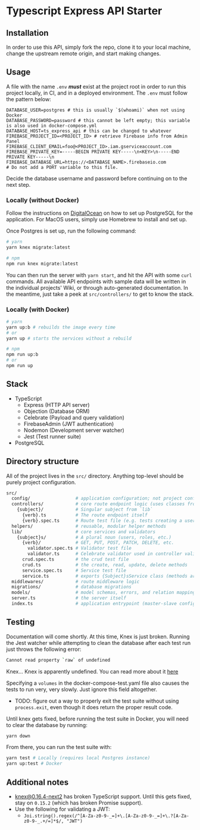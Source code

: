 # Typescript Express API Starter

## Installation

In order to use this API, simply fork the repo, clone it to
your local machine, change the upstream remote origin, and
start making changes.

## Usage

A file with the name `.env` _**must**_ exist at the project
root in order to run this project locally, in CI, and in a
deployed environment. The `.env` must follow the pattern
below:

```env
DATABASE_USER=postgres # this is usually `$(whoami)` when not using Docker
DATABASE_PASSWORD=password # this cannot be left empty; this variable is also used in docker-compose.yml
DATABASE_HOST=ts_express_api # this can be changed to whatever
FIREBASE_PROJECT_ID=<PROJECT_ID> # retrieve Firebase info from Admin Panel
FIREBASE_CLIENT_EMAIL=foo@<PROJECT_ID>.iam.gserviceaccount.com
FIREBASE_PRIVATE_KEY=-----BEGIN PRIVATE KEY-----\n<KEY>\n-----END PRIVATE KEY-----\n
FIREBASE_DATABASE_URL=https://<DATABASE_NAME>.firebaseio.com
# Do not add a PORT variable to this file.
```

Decide the database username and password before continuing
on to the next step.

### Locally (without Docker)

Follow the instructions on [DigitalOcean](https://www.digitalocean.com/community/tutorials/how-to-install-and-use-postgresql-on-ubuntu-18-04)
on how to set up PostgreSQL for the application. For MacOS
users, simply use Homebrew to install and set up.

Once Postgres is set up, run the following command:

```bash
# yarn
yarn knex migrate:latest

# npm
npm run knex migrate:latest
```

You can then run the server with `yarn start`, and hit the
API with some `curl` commands. All available API endpoints
with sample data will be written in the individual projects'
Wiki, or through auto-generated documentation. In the
meantime, just take a peek at `src/controllers/` to get to
know the stack.

### Locally (with Docker)

```bash
# yarn
yarn up:b # rebuilds the image every time
# or
yarn up # starts the services without a rebuild

# npm
npm run up:b
# or
npm run up
```

## Stack

- TypeScript
  - Express (HTTP API server)
  - Objection (Database ORM)
  - Celebrate (Payload and query validation)
  - FirebaseAdmin (JWT authentication)
  - Nodemon (Development server watcher)
  - Jest (Test runner suite)
- PostgreSQL

## Directory structure

All of the project lives in the `src/` directory. Anything
top-level should be purely project configuration.

```bash
src/
  config/                 # application configuration; not project config
  controllers/            # core route endpoint logic (uses classes from `lib`)
    {subject}/            # Singular subject from `lib`
      {verb}.ts           # The route endpoint itself
      {verb}.spec.ts      # Route test file (e.g. tests creating a user, etc.) (do not implement yet)
  helpers/                # reusable, modular helper methods
  lib/                    # core services and validators
    {subject}s/           # A plural noun (users, roles, etc.)
      {verb}/             # GET, PUT, POST, PATCH, DELETE, etc.
        validator.spec.ts # Validator test file
        validator.ts      # Celebrate validator used in controller validation options
      crud.spec.ts        # the crud test file
      crud.ts             # the create, read, update, delete methods
      service.spec.ts     # Service test file
      service.ts          # exports {Subject}sService class (methods are static); the roadmaps of steps
  middlewares/            # route middleware logic
  migrations/             # database migrations
  models/                 # model schemas, errors, and relation mappings (don't use Objection validation)
  server.ts               # the server itself
  index.ts                # application entrypoint (master-slave configuration)
```

## Testing

Documentation will come shortly. At this time, Knex is just
broken. Running the Jest watcher while attempting to clean
the database after each test run just throws the following
error:

```bash
Cannot read property `raw` of undefined
```

Knex... Knex is apparently undefined. You can read more
about it [here](https://github.com/tgriesser/knex/issues/2725)

Specifying a `volumes` in the docker-compose-test.yaml file
also causes the tests to run very, very slowly. Just ignore
this field altogether.

- TODO: figure out a way to properly exit the test suite
  without using `process.exit`, even though it does return
  the proper result code.

Until knex gets fixed, before running the test suite in
Docker, you will need to clear the database by running:

```bash
yarn down
```

From there, you can run the test suite with:

```bash
yarn test # Locally (requires local Postgres instance)
yarn up:test # Docker
```

## Additional notes

- [knex@0.16.4-next2](https://github.com/tgriesser/knex/issues/2998#issuecomment-472631411)
  has broken TypeScript support. Until this gets fixed,
  stay on `0.15.2` (which has broken Promise support).
- Use the following for validating a JWT:
  - `Joi.string().regex(/^[A-Za-z0-9-_=]+\.[A-Za-z0-9-_=]+\.?[A-Za-z0-9-_.+/=]*$/, "JWT")`
